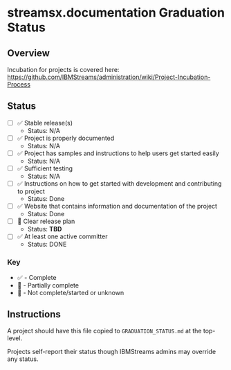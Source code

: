 # streamsx.documentation Graduation Status


## Overview
Incubation for projects is covered here: https://github.com/IBMStreams/administration/wiki/Project-Incubation-Process

## Status

- [ ] :white_check_mark: Stable release(s)
  * Status: N/A
- [ ] :white_check_mark: Project is properly documented
  * Status: N/A
- [ ] :white_check_mark: Project has samples and instructions to help users get started easily
  * Status: N/A
- [ ] :white_check_mark: Sufficient testing
  * Status: N/A
- [ ] :white_check_mark: Instructions on how to get started with development and contributing to project
  * Status: Done
- [ ] :white_check_mark: Website that contains information and documentation of the project
  * Status: Done
- [ ] :red_circle: Clear release plan
  * Status: **TBD**
- [ ] :white_check_mark: At least one active committer
  * Status: DONE

### Key
* :white_check_mark: - Complete
* :large_orange_diamond: - Partially complete
* :red_circle: - Not complete/started or unknown

## Instructions
A project should have this file copied to `GRADUATION_STATUS.md` at the top-level.

Projects self-report their status though IBMStreams admins may override any status.
